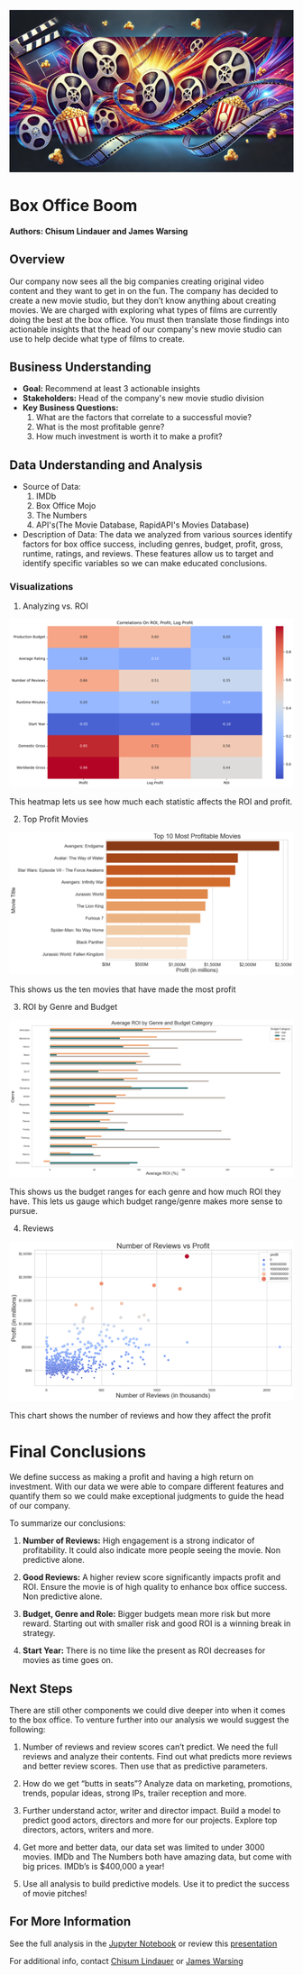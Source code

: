 ![banner](images/banner2.webp)

# Box Office Boom
#### Authors: Chisum Lindauer and James Warsing

## Overview
Our company now sees all the big companies creating original video content and they want to get in on the fun. The company has decided to create a new movie studio, but they don’t know anything about creating movies. We are charged with exploring what types of films are currently doing the best at the box office. You must then translate those findings into actionable insights that the head of our company's new movie studio can use to help decide what type of films to create.

## Business Understanding
- __Goal:__ Recommend at least 3 actionable insights
- __Stakeholders:__ Head of the company's new movie studio division
- __Key Business Questions:__ 
    1. What are the factors that correlate to a successful movie?
    2. What is the most profitable genre?
    3. How much investment is worth it to make a profit?

## Data Understanding and Analysis
- Source of Data:
    1. IMDb
    2. Box Office Mojo
    3. The Numbers
    4. API's(The Movie Database, RapidAPI's Movies Database)
- Description of Data: The data we analyzed from various sources identify factors for box office success, including genres, budget, profit, gross, runtime, ratings, and reviews. These features allow us to target and identify specific variables so we can make educated conclusions.
### Visualizations
1. Analyzing vs. ROI

![ROI corr](images/heatmap.png)

This heatmap lets us see how much each statistic affects the ROI and profit.

2. Top Profit Movies

![Top Movies](images/Top_10_Movies.png)

This shows us the ten movies that have made the most profit

3. ROI by Genre and Budget

![ROI budget](images/budget.png)

This shows us the budget ranges for each genre and how much ROI they have. This lets us gauge which budget range/genre makes more sense to pursue.

4. Reviews

![reviews](images/Reviews.png)

This chart shows the number of reviews and how they affect the profit

# Final Conclusions
We define success as making a profit and having a high return on investment. With our data we were able to compare different features and quantify them so we could make exceptional judgments to guide the head of our company.

To summarize our conclusions:

1. __Number of Reviews:__ High engagement is a strong indicator of profitability. It could also indicate more people seeing the movie. Non predictive alone.

2. __Good Reviews:__ A higher review score significantly impacts profit and ROI. Ensure the movie is of high quality to enhance box office success.  Non predictive alone.

3. __Budget, Genre and Role:__ Bigger budgets mean more risk but more reward.  Starting out with smaller risk and good ROI is a winning break in strategy.  

4. __Start Year:__ There is no time like the present as ROI decreases for movies as time goes on.



## Next Steps
There are still other components we could dive deeper into when it comes to the box office. To venture further into our analysis we would suggest the following:

1. Number of reviews and review scores can’t predict.  We need the full reviews and analyze their contents.  Find out what predicts more reviews and better review scores.  Then use that as predictive parameters.

2. How do we get “butts in seats”?  Analyze data on marketing, promotions, trends, popular ideas, strong IPs, trailer reception and more.

3. Further understand actor, writer and director impact.  Build a model to predict good actors, directors and more for our projects.  Explore top directors, actors, writers and more.

4. Get more and better data, our data set was limited to under 3000 movies.  IMDb and The Numbers both have amazing data, but come with big prices.  IMDb’s is $400,000 a year!

5. Use all analysis to build predictive models.  Use it to predict the success of movie pitches!





## For More Information
See the full analysis in the [Jupyter Notebook](https://github.com/james-warsing/Movie-Data-Analysis/blob/main/index.ipynb) or review this [presentation](https://github.com/james-warsing/Movie-Data-Analysis/blob/main/Movie%20analysis.pdf)

For additional info, contact [Chisum Lindauer](https://www.linkedin.com/in/chisum-lindauer-2632112/) or [James Warsing](https://www.linkedin.com/in/james-warsing-a51360303/)